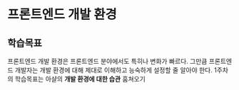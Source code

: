 # 프론트엔드 개발 환경

## 학습목표

프론트엔드 개발 환경은 프론트엔드 분야에서도 특히나 변화가 빠르다.
그만큼 프론트엔드 개발자는 개발 환경에 대해 제대로 이해하고 능숙하게 설정할 줄 알아야 한다.
1주차의 학습목표는 아샬의 **개발 환경에 대한 습관** 훔쳐오기
